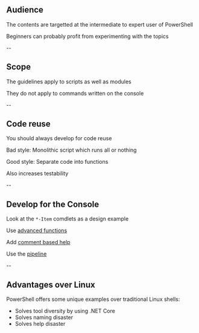 <!-- .slide: id="audience" -->

## Audience

The contents are targetted at the intermediate to expert user of PowerShell

Beginners can probably profit from experimenting with the topics

--

<!-- .slide: id="scope" -->

## Scope

The guidelines apply to scripts as well as modules

They do not apply to commands written on the console

--

<!-- .slide: id="code_reuse" -->

## Code reuse

You should always develop for code reuse

Bad style: Monolithic script which runs all or nothing

Good style: Separate code into functions

Also increases testability

--

<!-- .slide: id="console_use" -->

## Develop for the Console

Look at the `*-Item` comdlets as a design example

Use [advanced functions](#/advanced_functions)

Add [comment based help](#/get_help)

Use the [pipeline](#/pipelines)

--

<!-- .slide: id="linux" -->

## Advantages over Linux

PowerShell offers some unique examples over traditional Linux shells:

- Solves tool diversity by using .NET Core
- Solves naming disaster
- Solves help disaster